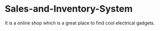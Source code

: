 # Sales-and-Inventory-System
It is a online shop which is a great place to find cool electrical gadgets.
